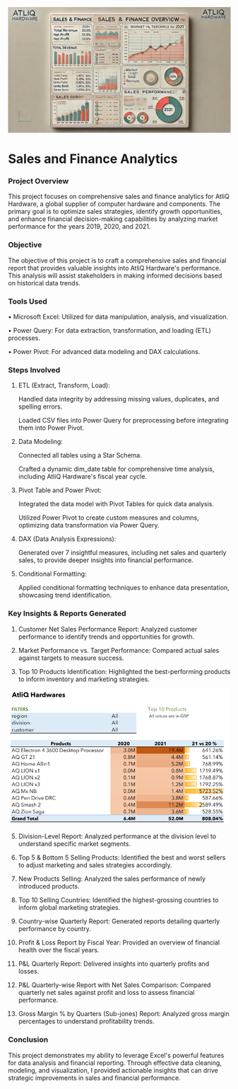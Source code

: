 
![logo](https://github.com/Mgit125/Sales-and-Finance-Analytics/blob/main/Screenshot%202024-10-27%20083237.png)

# Sales and Finance  Analytics

### Project Overview
This project focuses on comprehensive sales and finance analytics for AtliQ Hardware, a global supplier of computer hardware and components. The primary goal is to optimize sales strategies, identify growth opportunities, and enhance financial decision-making capabilities by analyzing market performance for the years 2019, 2020, and 2021.

### Objective
The objective of this project is to craft a comprehensive sales and financial report that provides valuable insights into AtliQ Hardware's performance. This analysis will assist stakeholders in making informed decisions based on historical data trends.

### Tools Used

•	Microsoft Excel: Utilized for data manipulation, analysis, and visualization.

•	Power Query: For data extraction, transformation, and loading (ETL) processes.

•	Power Pivot: For advanced data modeling and DAX calculations.

### Steps Involved

1.	ETL (Extract, Transform, Load):
   
      Handled data integrity by addressing missing values, duplicates, and spelling errors.

   	Loaded CSV files into Power Query for preprocessing before integrating them into Power Pivot.

2.	Data Modeling:
   
      Connected all tables using a Star Schema.

      Crafted a dynamic dim_date table for comprehensive time analysis, including AtliQ Hardware's fiscal year cycle.

4.	Pivot Table and Power Pivot:
   
      Integrated the data model with Pivot Tables for quick data analysis.

      Utilized Power Pivot to create custom measures and columns, optimizing data transformation via Power Query.

6.	DAX (Data Analysis Expressions):
   
      Generated over 7 insightful measures, including net sales and quarterly sales, to provide deeper insights into financial performance.

8.	Conditional Formatting:
   
      Applied conditional formatting techniques to enhance data presentation, showcasing trend identification.


### Key Insights & Reports Generated

1.	Customer Net Sales Performance Report: Analyzed customer performance to identify trends and opportunities for growth.
   
2.	Market Performance vs. Target Performance: Compared actual sales against targets to measure success.
   
3.	Top 10 Products Identification: Highlighted the best-performing products to inform inventory and marketing strategies.

   ![logo](https://github.com/Mgit125/Sales-and-Finance-Analytics/blob/main/Screenshot%202024-10-27%20074317.png)
	
5.	Division-Level Report: Analyzed performance at the division level to understand specific market segments.
	
6.	Top 5 & Bottom 5 Selling Products: Identified the best and worst sellers to adjust marketing and sales strategies accordingly.
   
7.	New Products Selling: Analyzed the sales performance of newly introduced products.
   
8.	Top 10 Selling Countries: Identified the highest-grossing countries to inform global marketing strategies.
    
9.	Country-wise Quarterly Report: Generated reports detailing quarterly performance by country.
    
10.	Profit & Loss Report by Fiscal Year: Provided an overview of financial health over the fiscal years.
	
11.	P&L Quarterly Report: Delivered insights into quarterly profits and losses.
   
12.	P&L Quarterly-wise Report with Net Sales Comparison: Compared quarterly net sales against profit and loss to assess financial performance.
   
13.	Gross Margin % by Quarters (Sub-jones) Report: Analyzed gross margin percentages to understand profitability trends.

    
### Conclusion
This project demonstrates my ability to leverage Excel's powerful features for data analysis and financial reporting. Through effective data cleaning, modeling, and visualization, I provided actionable insights that can drive strategic improvements in sales and financial performance.












